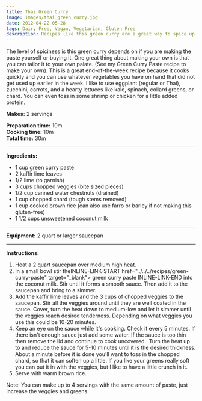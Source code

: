 ```yaml
---
title: Thai Green Curry
image: Images/thai_green_curry.jpg
date: 2012-04-22 05-28
tags: Dairy Free, Vegan, Vegetarian, Gluten Free
description: Recipes like this green curry are a great way to spice up your weekly dinners while using leftover meat and vegetables. You can make the paste ahead of time and refrigerate for up to a week, or buy a pre-made paste and whip this up in under half an hour.
---
```

The level of spiciness is this green curry depends on if you are making the paste yourself or buying it. One great thing about making your own is that you can tailor it to your own palate. (See my Green Curry Paste recipe to make your own). This is a great end-of-the-week recipe because it cooks quickly and you can use whatever vegetables you have on hand that did not get used up earlier in the week. I like to use eggplant (regular or Thai), zucchini, carrots, and a hearty lettuces like kale, spinach, collard greens, or chard. You can even toss in some shrimp or chicken for a little added protein.

**Makes:** 2 servings

**Preparation time:** 10m  
**Cooking time:** 10m  
**Total time:** 30m

---

**Ingredients:**

- 1 cup green curry paste
- 2 kaffir lime leaves
- 1/2 lime (to garnish)
- 3 cups chopped veggies (bite sized pieces)
- 1/2  cup canned water chestnuts (drained)
- 1 cup chopped chard (tough stems removed)
- 1 cup cooked brown rice (can also use farro or barley if not making this gluten-free)
- 1 1/2 cups unsweetened coconut milk


---

**Equipment:** 2 quart or larger saucepan

---

**Instructions:**

1. Heat a 2 quart saucepan over medium high heat.
1. In a small bowl stir theINLINE-LINK-START href="../../../recipes/green-curry-paste" target="_blank"> green curry paste INLINE-LINK-END into the coconut milk. Stir until it forms a smooth sauce. Then add it to the saucepan and bring to a simmer. 
1. Add the kaffir lime leaves and the 3 cups of chopped veggies to the saucepan. Stir all the veggies around until they are well coated in the sauce. Cover, turn the heat down to medium-low and let it simmer until the veggies reach desired tenderness. Depending on what veggies you use this could be 10-20 minutes. 
1. Keep an eye on the sauce while it's cooking. Check it every 5 minutes. If there isn't enough sauce just add some water. If the sauce is too thin then remove the lid and continue to cook uncovered.  Turn the heat up to and reduce the sauce for 5-10 minutes until it is the desired thickness. About a minute before it is done you’ll want to toss in the chopped chard, so that it can soften up a little. If you like your greens really soft you can put it in with the veggies, but I like to have a little crunch in it. 
1. Serve with warm brown rice.


Note: You can make up to 4 servings with the same amount of paste, just increase the veggies and greens.
